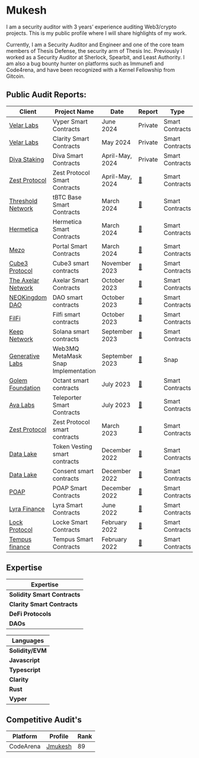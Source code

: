 # Mukesh
I am a security auditor with 3 years’ experience auditing Web3/crypto projects. This is my public profile where I will share highlights of my work. 

Currently, I am a Security Auditor and Engineer and one of the core team members of Thesis Defense, the security arm of Thesis Inc. Previously I worked as a Security Auditor at Sherlock, Spearbit, and Least Authority. I am also a bug bounty hunter on platforms such as Immunefi and Code4rena, and have been recognized with a Kernel Fellowship from Gitcoin.

## Public Audit Reports:


| Client	| Project Name	| Date	| Report	| Type      |Language |
|-----------|---------------|-------|-----------|-----------|---------|
|[Velar Labs](https://www.velar.co/)|	Vyper Smart Contracts| 	June 2024	|Private |	 Smart Contracts| Vyper |
|[Velar Labs](https://www.velar.co/)	|Clarity Smart Contracts	|May 2024	| Private |	 Smart Contracts| Clarity |
|[Diva Staking](https://divastaking.com/)	|Diva Smart Contracts	|April-May, 2024|	Private	| Smart Contracts | Solidity |
|[Zest Protocol](https://www.zestprotocol.com/)	|Zest Protocol Smart Contracts	| April-May, 2024|	[:page_facing_up:](https://github.com/Thesis-Defense/Security-Audit-Reports/blob/main/PDFs/240509_Thesis_Defense-Zest_Protocol_Smart_Contracts_Security_Audit_Report.pdf)	|  Smart Contracts | Clarity|
|[Threshold Network](https://threshold.network/)|	tBTC Base Smart Contracts	| March 2024	| [:page_facing_up:](https://github.com/Thesis-Defense/Security-Audit-Reports/blob/main/PDFs/240411_Thesis_Defense-Threshold_tBTC_Base_Smart_Contracts_Security_Audit_Report.pdf)	|  Smart Contracts | Solidity |
|[Hermetica](https://app.hermetica.fi/earn)	| Hermetica Smart Contracts	| March 2024	| [:page_facing_up:]([PDFs/240405_Thesis_Defense-Hermetica_Labs_Hermetica_Smart_Contracts_Security_Audit_Report.pdf](https://github.com/Thesis-Defense/Security-Audit-Reports/blob/main/PDFs/240405_Thesis_Defense-Hermetica_Labs_Hermetica_Smart_Contracts_Security_Audit_Report.pdf))	| Smart Contracts | Clarity |
|[Mezo](https://info.mezo.org/)|	Portal Smart Contracts|	March 2024	| [:page_facing_up:](https://github.com/Thesis-Defense/Security-Audit-Reports/blob/main/PDFs/240314_Thesis_Defense-Mezo_Portal_Smart_Contracts_Security_Audit_Report.pdf)	|  Smart Contracts | Solidity|
|[Cube3 Protocol](https://www.cube3.ai/)| Cube3 smart contracts |November 2023|[:page_facing_up:](audits/Cube3_Smart_Contracts_Final_Audit_Report_Least_Authority.pdf)|Smart Contracts | Solidity |
[The Axelar Network](https://www.axelar.network/)| Axelar Smart Contracts | October 2023 |[:page_facing_up:](audits/Axelar_Network_Smart_Contracts_Final_Audit_Report_Least_Authority.pdf)|Smart Contracts | Solidity |
|[NEOKingdom DAO](https://www.neokingdom.org/) | DAO smart contracts|October 2023| [:page_facing_up:](audits/NEOkingdom_DAO_Smart_Contracts_Final_Audit_Report_Updated.pdf)  |Smart Contracts | Solidity |
|[FilFi](https://filfi.io/)| Filfi smart contracts |October 2023|[:page_facing_up:](audits/FilFi_Smart_Contracts_Final_Audit_Report_Least_Authority.pdf)|Smart Contracts | Solidity |
|[Keep Network](https://keep.network/)| Solana smart contracts |September 2023| [:page_facing_up:](audits/Thesis_Keep_Network_Solana_Smart_Contracts_Final_Audit_Report_Least_Authority.pdf)| Smart Contracts | Rust |
|[Generative Labs](https://www.generativelabs.co/) |Web3MQ MetaMask Snap Implementation | September 2023 | [:page_facing_up:]([audits/Generative_Labs_Web3MQ_Snap_Final_Audit_Report_Least_Authority.pdf)|Snap|Javascript|
|[Golem Foundation](https://golem.foundation/projects)| Octant smart contracts |July 2023|[:page_facing_up:](audits/Golem_Foundation_Octant_Smart_Contracts_3rd_Review_Final_Audit_Report.pdf)|Smart Contracts | Solidity |
|[Ava Labs](avalabs.org) | Teleporter Smart Contracts |July 2023 |[:page_facing_up:](audits/Ava_Labs_Bridge_Smart_Contracts_Final_Audit_Report.pdf)|Smart Contracts | Solidity / Go  |
[Zest Protocol](https://www.zestprotocol.com/) | Zest Protocol smart contracts |March 2023|[:page_facing_up:](audits/230316_Zest_Protocol_Trust_Machines_Updated_Final_Security_Audit_Report.pdf)| Smart Contracts|Clarity |
|[Data Lake](https://data-lake.co/)| Token Vesting smart contracts |December 2022 | [:page_facing_up:](audits/LeastAuthority_Data_Lake_Token_Vesting_Smart_Contracts_Final_Audit_Report.pdf)|Smart Contracts | Solidity |
|[Data Lake](https://data-lake.co/)| Consent smart contracts |December 2022| [:page_facing_up:](audits/221222_Data_Lake_Consents_Smart_Contracts_Final_Audit_Report.pdf)|Smart Contracts | Solidity |
|[POAP](https://poap.xyz/)|	POAP Smart Contracts| 	December 2022	|[:page_facing_up:](https://cantina.xyz/portfolio/784bde12-36c6-4469-8dfa-50b1ae830f9d)|	 Smart Contracts| Solidity |
|[Lyra Finance](https://lyra.finance/)|	Lyra Smart Contracts| 	June 2022	|[:page_facing_up:](https://github.com/sherlock-protocol/sherlock-reports/blob/main/audits/2022.06.27%20-%20Final%20-%20Lyra%20Audit%20Report.pdf)|	 Smart Contracts| Solidity |
|[Lock Protocol](https://twitter.com/lockeprotocol)| Locke Smart Contracts| February 2022|[:page_facing_up:](https://cantina.xyz/portfolio/da4ec996-9e8f-4beb-8fe0-32e1c87e4ddb) |	 Smart Contracts| Solidity |
|[Tempus finance ](https://tempus.finance/)|	Tempus Smart Contracts| February 2022	|[:page_facing_up:](https://github.com/sherlock-protocol/sherlock-reports/blob/main/audits/2022.02.09%20-%20Final%20-%20Tempus%20Audit%20Report.pdf) |	 Smart Contracts| Solidity |



## Expertise

| Expertise           | 
| ------------------- | 
| **Solidity Smart Contracts**    | 
| **Clarity Smart Contracts** | 
| **DeFi Protocols** | 
| **DAOs**     | 

| Languages           | 
| ------------------- | 
| **Solidity/EVM**    | 
| **Javascript** | 
| **Typescript** | 
| **Clarity**     | 
| **Rust**     | 
| **Vyper**     | 

## Competitive Audit's

| Platform | Profile      | Rank |
| ------- | ------------- | -----|
|  CodeArena | [Jmukesh](https://code4rena.com/@JMukesh)  |  89  |  








